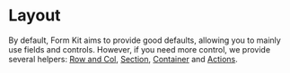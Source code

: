 # Layout

By default, Form Kit aims to provide good defaults, allowing you to mainly use fields and controls. However, if you need more control, we provide several helpers: [Row and Col](./row-col), [Section](./section), [Container](/container) and [Actions](./actions).
